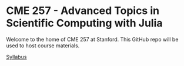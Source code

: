 # CME 257 - Advanced Topics in Scientific Computing with Julia

Welcome to the home of CME 257 at Stanford.  This GitHub repo will be used to host course materials.

[Syllabus](syllabus.md)
